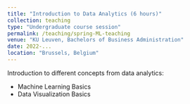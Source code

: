 ```yaml
---
title: "Introduction to Data Analytics (6 hours)"
collection: teaching
type: "Undergraduate course session"
permalink: /teaching/spring-ML-teaching
venue: "KU Leuven, Bachelors of Business Administration"
date: 2022-...
location: "Brussels, Belgium"
---
```


Introduction to different concepts from data analytics:
* Machine Learning Basics
* Data Visualization Basics
